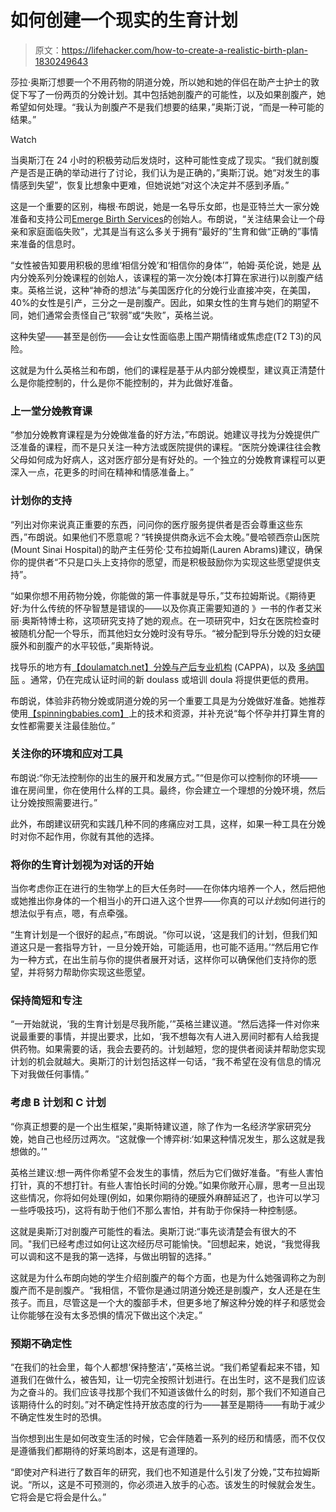 # 如何创建一个现实的生育计划

> 原文：<https://lifehacker.com/how-to-create-a-realistic-birth-plan-1830249643>

莎拉·奥斯汀想要一个不用药物的阴道分娩，所以她和她的伴侣在助产士护士的敦促下写了一份两页的分娩计划。其中包括她剖腹产的可能性，以及如果剖腹产，她希望如何处理。“我认为剖腹产不是我们想要的结果，”奥斯汀说，“而是一种可能的结果。”

Watch

当奥斯汀在 24 小时的积极劳动后发烧时，这种可能性变成了现实。“我们就剖腹产是否是正确的举动进行了讨论，我们认为是正确的，”奥斯汀说。她“对发生的事情感到失望”，恢复比想象中更难，但她说她“对这个决定并不感到矛盾。”

这是一个重要的区别，梅根·布朗说，她是一名导乐女郎，也是亚特兰大一家分娩准备和支持公司[Emerge Birth Services](https://emergebirthservices.com/)的创始人。布朗说，“关注结果会让一个母亲和家庭面临失败”，尤其是当有这么多关于拥有“最好的”生育和做“正确的”事情来准备的信息时。

“女性被告知要用积极的思维‘相信分娩’和‘相信你的身体’”，帕姆·英伦说，她是 [从](https://birthingfromwithin.com/) 内分娩系列分娩课程的创始人，该课程的第一次分娩(本打算在家进行)以剖腹产结束。英格兰说，这种“神奇的想法”与美国医疗化的分娩行业直接冲突，在美国，40%的女性是引产，三分之一是剖腹产。因此，如果女性的生育与她们的期望不同，她们通常会责怪自己“软弱”或“失败”，英格兰说。

这种失望——甚至是创伤——会让女性面临患上围产期情绪或焦虑症(T2 T3)的风险。

这就是为什么英格兰和布朗，他们的课程是基于从内部分娩模型，建议真正清楚什么是你能控制的，什么是你不能控制的，并为此做好准备。

### **上一堂分娩教育课**

“参加分娩教育课程是为分娩做准备的好方法，”布朗说。她建议寻找为分娩提供广泛准备的课程，而不是只关注一种方法或医院提供的课程。“医院分娩课往往会教父母如何成为好病人，这对医疗部分是有好处的。一个独立的分娩教育课程可以更深入一点，花更多的时间在精神和情感准备上。”

### **计划你的支持**

“列出对你来说真正重要的东西，问问你的医疗服务提供者是否会尊重这些东西，”布朗说。如果他们不愿意呢？“转换提供商永远不会太晚。”曼哈顿西奈山医院(Mount Sinai Hospital)的助产主任劳伦·艾布拉姆斯(Lauren Abrams)建议，确保你的提供者“不只是口头上支持你的愿望，而是积极鼓励你为实现这些愿望提供支持”。

“如果你想不用药物分娩，你能做的第一件事就是导乐，”艾布拉姆斯说。《期待更好:为什么传统的怀孕智慧是错误的——以及你真正需要知道的 》一书的作者艾米丽·奥斯特博士称，这项研究支持了她的观点。在一项研究中，妇女在医院检查时被随机分配一个导乐，而其他妇女分娩时没有导乐。“被分配到导乐分娩的妇女硬膜外和剖腹产的水平较低，”奥斯特说。

找导乐的地方有[【doulamatch.net】](https://doulamatch.net/)[分娩与产后专业机构](http://www.cappa.net/) (CAPPA)，以及 [多纳国际](https://www.dona.org/) 。通常，仍在完成认证时间的新 doulass 或培训 doula 将提供更低的费用。

布朗说，体验非药物分娩或阴道分娩的另一个重要工具是为分娩做好准备。她推荐使用[【spinningbabies.com】](https://spinningbabies.com/)上的技术和资源，并补充说“每个怀孕并打算生育的女性都需要关注最佳胎位。”

### **关注你的环境和应对工具**

布朗说:“你无法控制你的出生的展开和发展方式。”“但是你可以控制你的环境——谁在房间里，你在使用什么样的工具。最终，你会建立一个理想的分娩环境，然后让分娩按照需要进行。”

此外，布朗建议研究和实践几种不同的疼痛应对工具，这样，如果一种工具在分娩时对你不起作用，你就有其他的选择。

### **将你的生育计划视为对话的开始**

当你考虑你正在进行的生物学上的巨大任务时——在你体内培养一个人，然后把他或她推出你身体的一个相当小的开口进入这个世界——你真的可以*计划*如何进行的想法似乎有点，嗯，有点牵强。

“生育计划是一个很好的起点，”布朗说。“你可以说，‘这是我们的计划，但我们知道这只是一套指导方针，一旦分娩开始，可能适用，也可能不适用。’“然后用它作为一种方式，在出生前与你的提供者展开对话，这样你可以确保他们支持你的愿望，并将努力帮助你实现这些愿望。

### **保持简短和专注**

“一开始就说，‘我的生育计划是尽我所能，’”英格兰建议道。“然后选择一件对你来说最重要的事情，并提出要求，比如，‘我不想每次有人进入房间时都有人给我提供药物。如果需要的话，我会去要药的。计划越短，您的提供者阅读并帮助您实现计划的机会就越大。奥斯汀的计划包括这样一句话，“我不希望在没有信息的情况下对我做任何事情。”

### **考虑 B 计划和 C 计划**

“你真正想要的是一个出生框架，”奥斯特建议道，除了作为一名经济学家研究分娩，她自己也经历过两次。“这就像一个博弈树:‘如果这种情况发生，那么这就是我想做的。’"

英格兰建议:想一两件你希望不会发生的事情，然后为它们做好准备。“有些人害怕打针，真的不想打针。有些人害怕长时间的分娩。”如果你敞开心扉，思考一旦出现这些情况，你将如何处理(例如，如果你期待的硬膜外麻醉延迟了，也许可以学习一些呼吸技巧)，这将有助于他们不那么害怕，并有助于你保持一种控制感。

这就是奥斯汀对剖腹产可能性的看法。奥斯汀说:“事先谈清楚会有很大的不同。"我们已经考虑过如何让这次经历尽可能愉快。"回想起来，她说，“我觉得我可以调和这不是我的第一选择，与做出明智的选择。”

这就是为什么布朗向她的学生介绍剖腹产的每个方面，也是为什么她强调称之为剖腹产而不是剖腹产。“我相信，不管你是通过阴道分娩还是剖腹产，女人还是在生孩子。而且，尽管这是一个大的腹部手术，但更多地了解这种分娩的样子和感觉会让你能够在没有太多恐惧的情况下做出这个决定。”

### **预期不确定性**

“在我们的社会里，每个人都想‘保持整洁’，”英格兰说。“我们希望看起来不错，知道我们在做什么，被告知，让一切完全按照计划进行。在出生时，这不是我们应该为之奋斗的。我们应该寻找那个我们不知道该做什么的时刻，那个我们不知道自己该期待什么的时刻。”对不确定性持开放态度的行为——甚至是期待——有助于减少不确定性发生时的恐惧。

当你想到出生是如何改变生活的时候，它会伴随着一系列的经历和情感，而不仅仅是遵循我们都期待的好莱坞剧本，这是有道理的。

“即使对产科进行了数百年的研究，我们也不知道是什么引发了分娩，”艾布拉姆斯说。“所以，这是不可预测的，你必须进入放手的心态。该发生的时候就会发生。它将会是它将会是什么。”